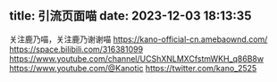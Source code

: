 title: 引流页面喵
date: 2023-12-03 18:13:35
---
关注鹿乃喵，关注鹿乃谢谢喵
https://kano-official-cn.amebaownd.com/
https://space.bilibili.com/316381099
https://www.youtube.com/channel/UCShXNLMXCfstmWKH_q86B8w
https://www.youtube.com/@Kanotic
https://twitter.com/kano_2525
